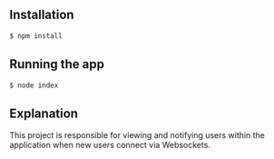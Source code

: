 ## Installation

```bash
$ npm install
```

## Running the app

```bash
$ node index

```

## Explanation

This project is responsible for viewing and notifying users within the application when new users connect via Websockets.
